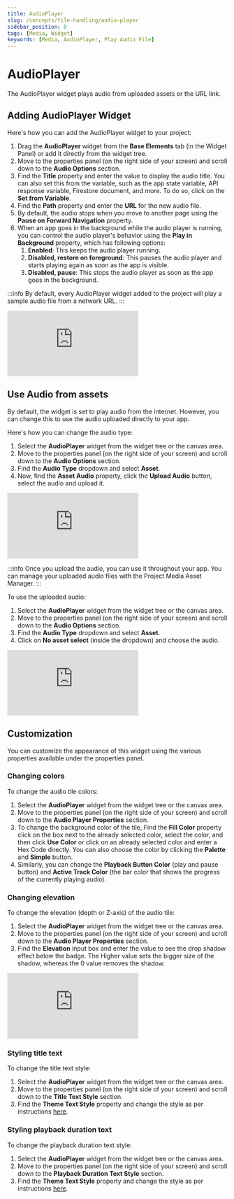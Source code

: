 ```yaml
---
title: AudioPlayer
slug: /concepts/file-handling/audio-player
sidebar_position: 0
tags: [Media, Widget]
keywords: [Media, AudioPlayer, Play Audio File]
---
```


# AudioPlayer

The AudioPlayer widget plays audio from uploaded assets or the URL link.

## Adding AudioPlayer Widget

Here's how you can add the AudioPlayer widget to your project:

1. Drag the **AudioPlayer** widget from the **Base Elements** tab (in the Widget Panel) or add it directly from the widget tree.
2. Move to the properties panel (on the right side of your screen) and scroll down to the **Audio Options** section.
3. Find the **Title** property and enter the value to display the audio title. You can also set this from the variable, such as the app state variable, API response variable, Firestore document, and more. To do so, click on the **Set from Variable**.
4. Find the **Path** property and enter the **URL** for the new audio file.
5. By default, the audio stops when you move to another page using the **Pause on Forward Navigation** property.
6. When an app goes in the background while the audio player is running, you can control the audio player's behavior using the **Play in Background** property, which has following options:
    1. **Enabled**: This keeps the audio player running.
    2. **Disabled, restore on foreground**: This pauses the audio player and starts playing again as soon as the app is visible.
    3. **Disabled, pause**: This stops the audio player as soon as the app goes in the background.

:::info
By default, every AudioPlayer widget added to the project will play a sample audio file from a network URL.
:::

<div style={{
    position: 'relative',
    paddingBottom: 'calc(56.67989417989418% + 41px)', // Keeps the aspect ratio and additional padding
    height: 0,
    width: '100%'}}>
    <iframe 
        src="https://www.loom.com/embed/38c64816aac64930ac4f06d3876a1670?sid=ea8345b2-7d01-4b80-b901-a2348d5d46ce"
        title=""
        style={{
            position: 'absolute',
            top: 0,
            left: 0,
            width: '100%',
            height: '100%',
            colorScheme: 'light'
        }}
        frameborder="0"
        loading="lazy"
        webkitAllowFullScreen
        mozAllowFullScreen
        allowFullScreen
        allow="clipboard-write">
    </iframe>
</div>
<p></p>

## Use Audio from assets

By default, the widget is set to play audio from the internet. However, you can change this to use the audio uploaded directly to your app.

Here's how you can change the audio type:

1. Select the **AudioPlayer** widget from the widget tree or the canvas area.
2. Move to the properties panel (on the right side of your screen) and scroll down to the **Audio Options** section.
3. Find the **Audio Type** dropdown and select **Asset**.
4. Now, find the **Asset Audio** property, click the **Upload Audio** button, select the audio and upload it.

<div style={{
    position: 'relative',
    paddingBottom: 'calc(56.67989417989418% + 41px)', // Keeps the aspect ratio and additional padding
    height: 0,
    width: '100%'}}>
    <iframe 
        src="https://demo.arcade.software/X5tUcGCnQC7xA8jTQlGJ?embed&show_copy_link=true"
        title=""
        style={{
            position: 'absolute',
            top: 0,
            left: 0,
            width: '100%',
            height: '100%',
            colorScheme: 'light'
        }}
        frameborder="0"
        loading="lazy"
        webkitAllowFullScreen
        mozAllowFullScreen
        allowFullScreen
        allow="clipboard-write">
    </iframe>
</div>
<p></p>

:::info
Once you upload the audio, you can use it throughout your app. You can manage your uploaded audio files with the Project Media Asset Manager.
:::

To use the uploaded audio:

1. Select the **AudioPlayer** widget from the widget tree or the canvas area.
2. Move to the properties panel (on the right side of your screen) and scroll down to the **Audio Options** section.
3. Find the **Audio Type** dropdown and select **Asset**.
4. Click on **No asset select** (inside the dropdown) and choose the audio.

<div style={{
    position: 'relative',
    paddingBottom: 'calc(56.67989417989418% + 41px)', // Keeps the aspect ratio and additional padding
    height: 0,
    width: '100%'}}>
    <iframe 
        src="https://demo.arcade.software/Tq8hYJxP6ZH2HAMzbeMA?embed&show_copy_link=true"
        title=""
        style={{
            position: 'absolute',
            top: 0,
            left: 0,
            width: '100%',
            height: '100%',
            colorScheme: 'light'
        }}
        frameborder="0"
        loading="lazy"
        webkitAllowFullScreen
        mozAllowFullScreen
        allowFullScreen
        allow="clipboard-write">
    </iframe>
</div>
<p></p>


## Customization

You can customize the appearance of this widget using the various properties available under the properties panel.

### Changing colors

To change the audio tile colors:

1. Select the **AudioPlayer** widget from the widget tree or the canvas area.
2. Move to the properties panel (on the right side of your screen) and scroll down to the **Audio Player Properties** section.
3. To change the background color of the tile, Find the **Fill Color** property click on the box next to the already selected color, select the color, and then click **Use Color** or click on an already selected color and enter a Hex Code directly. You can also choose the color by clicking the **Palette** and **Simple** button.
4. Similarly, you can change the **Playback Button Color** (play and pause button) and **Active Track Color** (the bar color that shows the progress of the currently playing audio).

### Changing elevation

To change the elevation (depth or Z-axis) of the audio tile:

1. Select the **AudioPlayer** widget from the widget tree or the canvas area.
2. Move to the properties panel (on the right side of your screen) and scroll down to the **Audio Player Properties** section.
3. Find the **Elevation** input box and enter the value to see the drop shadow effect below the badge. The Higher value sets the bigger size of the shadow, whereas the 0 value removes the shadow.

<div style={{
    position: 'relative',
    paddingBottom: 'calc(56.67989417989418% + 41px)', // Keeps the aspect ratio and additional padding
    height: 0,
    width: '100%'}}>
    <iframe 
        src="https://demo.arcade.software/fL5C3loHQhty5O1STFIo?embed&show_copy_link=true"
        title=""
        style={{
            position: 'absolute',
            top: 0,
            left: 0,
            width: '100%',
            height: '100%',
            colorScheme: 'light'
        }}
        frameborder="0"
        loading="lazy"
        webkitAllowFullScreen
        mozAllowFullScreen
        allowFullScreen
        allow="clipboard-write">
    </iframe>
</div>
<p></p>

### Styling title text

To change the title text style:

1. Select the **AudioPlayer** widget from the widget tree or the canvas area.
2. Move to the properties panel (on the right side of your screen) and scroll down to the **Title Text Style** section.
3. Find the **Theme Text Style** property and change the style as per instructions [here](../../../resources/ui/widgets/basic-widgets/text.md#common-text-styling-properties).


### Styling playback duration text

To change the playback duration text style:

1. Select the **AudioPlayer** widget from the widget tree or the canvas area.
2. Move to the properties panel (on the right side of your screen) and scroll down to the **Playback Duration Text Style** section.
3. Find the **Theme Text Style** property and change the style as per instructions [here](../../../resources/ui/widgets/basic-widgets/text.md#common-text-styling-properties).